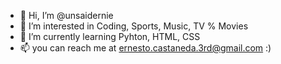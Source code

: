 - 👋 Hi, I’m @unsaidernie
- 👀 I’m interested in Coding, Sports, Music, TV % Movies
- 🌱 I’m currently learning Pyhton, HTML, CSS
- 📫 you can reach me at ernesto.castaneda.3rd@gmail.com
:)

<!---
unsaidernie/unsaidernie is a ✨ special ✨ repository because its `README.md` (this file) appears on your GitHub profile.
You can click the Preview link to take a look at your changes.
--->
